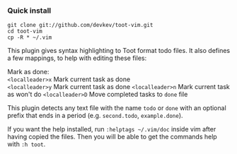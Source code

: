 ### Quick install

    git clone git://github.com/devkev/toot-vim.git
    cd toot-vim
    cp -R * ~/.vim

This plugin gives syntax highlighting to Toot format todo files. It also defines a few mappings, to help with editing these files:

Mark as done:  
`<localleader>x`   Mark current task as done  
`<localleader>y`   Mark current task as done
`<localleader>n`   Mark current task as won't do
`<localleader>D`   Move completed tasks to `done` file

This plugin detects any text file with the name `todo` or `done` with an optional prefix that ends in a period (e.g. `second.todo`, `example.done`).

If you want the help installed, run `:helptags ~/.vim/doc` inside vim after having copied the files.
Then you will be able to get the commands help with `:h toot`.

